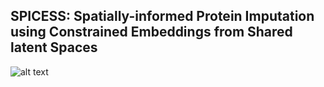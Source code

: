 ## SPICESS: Spatially-informed Protein Imputation using Constrained Embeddings from Shared latent Spaces


![alt text](output.gif)

